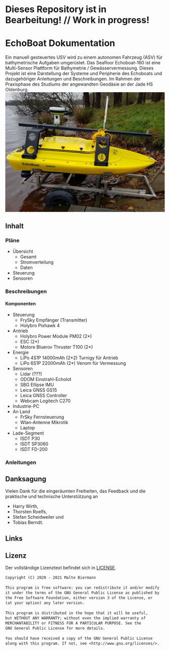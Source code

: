 Dieses Repository ist in Bearbeitung! // Work in progress!
===
# EchoBoat Dokumentation
Ein manuell gesteuertes USV wird zu einem autonomen Fahrzeug (ASV) für bathymetrische Aufgaben umgerüstet. Das Seafloor Echoboat-160 ist eine Multi-Sensor Plattform für Bathymetrie / Gewässervermessung. Dieses Projekt ist eine Darstellung der Systeme und Peripherie des Echoboats und dazugehöriger Anleitungen und Beschreibungen. Im Rahmen der Praxisphase des Studiums der angewandten Geodäsie an der Jade HS Oldenburg.
![Echoboat](./img/echoboat3.jpg)
## Inhalt
### Pläne
- Übersicht
    - Gesamt
    - Stromverteilung
    - Daten
- Steuerung
- Sensoren
### Beschreibungen
#### Komponenten
- Steuerung
    - FrySky Empfänger (Transmitter)
    - Holybro Pixhawk 4
- Antrieb
    - Holybro Power Module PM02 (2*)
    - ESC (2*)
    - Motore Bluerov Thruster T100 (2*)
- Energie
    - LiPo 4S1P 14000mAh (2*2) Turnigy für Antrieb
    - LiPo 6S1P 22000mAh (2*) Venom für Vermessung
- Sensoren
    - Lidar (???)
    - ODOM Einstrahl-Echolot
    - SBG Ellipse IMU
    - Leica GNSS GS15
    - Leica GNSS Controller
    - Webcam Logitech C270
- Industrie-PC
- An Land
    - FrSky Fernsteuerung
    - Wlan-Antenne Mikrotik
    - Laptop
- Lade-Segment
    - ISDT P30
    - ISDT SP3060
    - ISDT FD-200

### Anleitungen
## Danksagung
Vielen Dank für die eingeräumten Freiheiten, das Feedback und die praktische und technische Unterstützung an 
- Harry Wirth,
- Thorsten Roelfs, 
- Stefan Scheidweiler und 
- Tobias Berndt. 

## Links
## Lizenz
Der vollständige Lizenztext befindet sich in [LICENSE][1].
```
Copyright (C) 2020 - 2021 Malte Biermann

This program is free software: you can redistribute it and/or modify
it under the terms of the GNU General Public License as published by
the Free Software Foundation, either version 3 of the License, or
(at your option) any later version.

This program is distributed in the hope that it will be useful,
but WITHOUT ANY WARRANTY; without even the implied warranty of
MERCHANTABILITY or FITNESS FOR A PARTICULAR PURPOSE. See the
GNU General Public License for more details.

You should have received a copy of the GNU General Public License
along with this program. If not, see <http://www.gnu.org/licenses/>.
```
[1]: https://github.com/MalteBiermann/EchoBoat/LICENSE